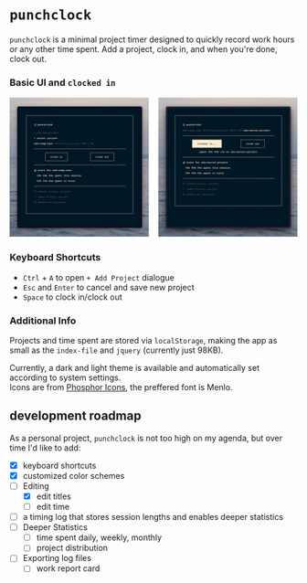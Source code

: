 # `punchclock`

`punchclock` is a minimal project timer designed to quickly record work hours or any other time spent.
Add a project, clock in, and when you're done, clock out.

### Basic UI and `clocked in`
<img src="res/ui.png">

### Keyboard Shortcuts

- `Ctrl` + `A` to open `+ Add Project` dialogue
- `Esc` and `Enter` to cancel and save new project
- `Space` to clock in/clock out

### Additional Info

Projects and time spent are stored via `localStorage`, making the app as small as the `index-file` and `jquery` (currently just 98KB).

Currently, a dark and light theme is available and automatically set according to system settings.<br>
Icons are from [Phosphor Icons](https://phosphoricons.com/), the preffered font is Menlo.

## development roadmap

As a personal project, `punchclock` is not too high on my agenda, but over time I'd like to add:

- [x] keyboard shortcuts
- [x] customized color schemes
- [ ] Editing
	- [x] edit titles
	- [ ] edit time
- [ ] a timing log that stores session lengths and enables deeper statistics
- [ ] Deeper Statistics
	- [ ] time spent daily, weekly, monthly
	- [ ] project distribution
- [ ] Exporting log files
	- [ ] work report card
